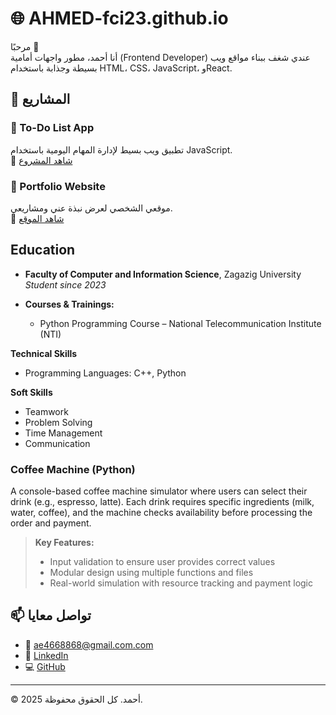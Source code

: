 # 🌐 AHMED-fci23.github.io

مرحبًا 👋  
أنا أحمد، مطور واجهات أمامية (Frontend Developer) عندي شغف ببناء مواقع ويب بسيطة وجذابة باستخدام HTML، CSS، JavaScript، وReact.

## 💼 المشاريع

### 📌 To-Do List App
تطبيق ويب بسيط لإدارة المهام اليومية باستخدام JavaScript.  
🔗 [شاهد المشروع](https://github.com/AHMED-fci23/todo-app)

### 📌 Portfolio Website
موقعي الشخصي لعرض نبذة عني ومشاريعي.  
🔗 [شاهد الموقع](https://ahmed-fci23.github.io)

##  Education

- **Faculty of Computer and Information Science**, Zagazig University  
  *Student since 2023*

- **Courses & Trainings:**
  - Python Programming Course – National Telecommunication Institute (NTI)


**Technical Skills**
- Programming Languages: C++, Python

**Soft Skills**
- Teamwork  
- Problem Solving  
- Time Management  
- Communication
###  Coffee Machine (Python)  
A console-based coffee machine simulator where users can select their drink (e.g., espresso, latte). Each drink requires specific ingredients (milk, water, coffee), and the machine checks availability before processing the order and payment.  
> **Key Features:**  
> - Input validation to ensure user provides correct values  
> - Modular design using multiple functions and files  
> - Real-world simulation with resource tracking and payment logic


## 📫 تواصل معايا
- 📧 ae4668868@gmail.com.com  
- 💼 [LinkedIn](https://www.linkedin.com/in/ahmed-elsayed-09b965376?utm_source=share&utm_campaign=share_via&utm_content=profile&utm_medium=ios_app)  
- 💻 [GitHub](https://github.com/AHMED-fci23)

---

© 2025 أحمد. كل الحقوق محفوظة.
